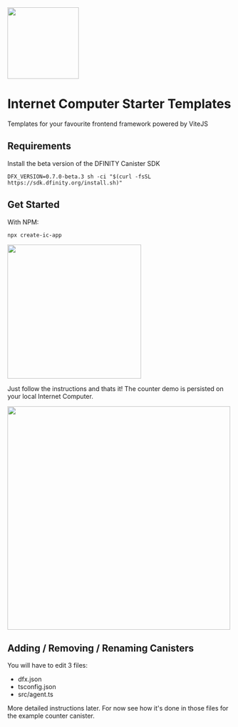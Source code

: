 <img height=160 src="https://sdk.dfinity.org/_/img/logo.svg" />

# Internet Computer Starter Templates

Templates for your favourite frontend framework powered by ViteJS

## Requirements

Install the beta version of the DFINITY Canister SDK

```
DFX_VERSION=0.7.0-beta.3 sh -ci "$(curl -fsSL https://sdk.dfinity.org/install.sh)" 
```

## Get Started

With NPM:

```
npx create-ic-app
```

<img width=300 src="https://i.imgur.com/d0ASP0v.png" />

Just follow the instructions and thats it! The counter demo is persisted on your local Internet Computer.

<img width=500 src="https://cdn.discordapp.com/attachments/748420568268800060/835322875690221578/unknown.png" />

## Adding / Removing / Renaming Canisters

You will have to edit 3 files:

* dfx.json
* tsconfig.json
* src/agent.ts

More detailed instructions later. For now see how it's done in those files for the example counter canister.
